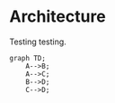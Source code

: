 # Architecture

Testing testing.

```mermaid
graph TD;
    A-->B;
    A-->C;
    B-->D;
    C-->D;
```